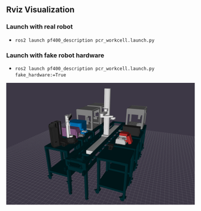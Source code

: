 
## Rviz Visualization

### Launch with real robot
- `ros2 launch pf400_description pcr_workcell.launch.py`
### Launch with fake robot hardware
- `ros2 launch pf400_description pcr_workcell.launch.py fake_hardware:=True`

![RViz PCR Workcell Visualization](https://github.com/AD-SDL/rpl_workcell/blob/doga_dev/pcr_description/resources/figures/pcr_workcell.png)
